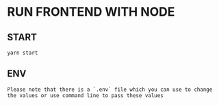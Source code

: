 # RUN FRONTEND WITH NODE

## START

    yarn start

## ENV

    Please note that there is a `.env` file which you can use to change the values or use command line to pass these values
